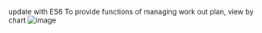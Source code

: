 
update with ES6
To provide functions of managing work out plan, view by chart
![image](https://github.com/zengyanzi/PVT/tree/master/gif/09022017.gif )   
